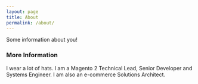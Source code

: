```yaml
---
layout: page
title: About
permalink: /about/
---
```


Some information about you!

### More Information

I wear a lot of hats. I am a Magento 2 Technical Lead, Senior Developer and Systems Engineer. I am also an e-commerce Solutions Architect.

